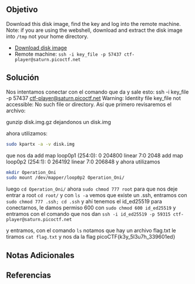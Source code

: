 ## Objetivo
Download this disk image, find the key and log into the remote machine. Note: if you are using the webshell, download and extract the disk image into `/tmp` not your home directory.

- [Download disk image](https://artifacts.picoctf.net/c/69/disk.img.gz)
- Remote machine: `ssh -i key_file -p 57437 ctf-player@saturn.picoctf.net`

## Solución
Nos intentamos conectar con el comando que da y sale esto:
ssh -i key_file -p 57437 ctf-player@saturn.picoctf.net
Warning: Identity file key_file not accessible: No such file or directory.
Así que primero revisaremos el archivo:

gunzip disk.img.gz
dejandonos un disk.img

ahora utilizamos:
```bash
sudo kpartx -a -v disk.img 
```
que nos da
add map loop0p1 (254:0): 0 204800 linear 7:0 2048
add map loop0p2 (254:1): 0 264192 linear 7:0 206848
y ahora utilizamos
```bash
mkdir Operation_Oni
sudo mount /dev/mapper/loop0p2 Operation_Oni/
```
luego
`cd Operation_Oni/`
ahora
`sudo chmod 777 root`
para que nos deje entrar a root
`cd root/`
y con `ls -a` vemos que existe un .ssh, entramos con `sudo chmod 777 .ssh; cd .ssh` y ahí tenemos el id_ed25519 para conectarnos, le damos permiso 600 con `sudo chmod 600 id_ed25519` y entramos con el comando que nos dan `ssh -i id_ed25519 -p 59315 ctf-player@saturn.picoctf.net`

y entramos, con el comando `ls` notamos que hay un archivo flag.txt le tiramos `cat flag.txt` y nos da la flag
picoCTF{k3y_5l3u7h_339601ed}







## Notas Adicionales


## Referencias
